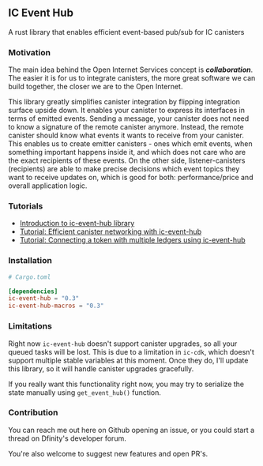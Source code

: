 ## IC Event Hub

A rust library that enables efficient event-based pub/sub for IC canisters

### Motivation

The main idea behind the Open Internet Services concept is ___collaboration___. The easier it is for us to integrate
canisters, the more great software we can build together, the closer we are to the Open Internet.

This library greatly simplifies canister integration by flipping integration surface upside down. It enables your
canister to express its interfaces in terms of emitted events. Sending a message, your canister does not need to know a
signature of the remote canister anymore. Instead, the remote canister should know what events it wants to receive from
your canister. This enables us to create emitter canisters - ones which emit events, when something important happens
inside it, and which does not care who are the exact recipients of these events. On the other side, listener-canisters
(recipients) are able to make precise decisions which event topics they want to receive updates on, which is good for
both: performance/price and overall application logic.

### Tutorials

* [Introduction to ic-event-hub library]()
* [Tutorial: Efficient canister networking with ic-event-hub]()
* [Tutorial: Connecting a token with multiple ledgers using ic-event-hub]()

### Installation

```toml
# Cargo.toml

[dependencies]
ic-event-hub = "0.3"
ic-event-hub-macros = "0.3"
```

### Limitations

Right now `ic-event-hub` doesn't support canister upgrades, so all your queued tasks will be lost. This is due to a
limitation in `ic-cdk`, which doesn't support multiple stable variables at this moment. Once they do, I'll update this
library, so it will handle canister upgrades gracefully.

If you really want this functionality right now, you may try to serialize the state manually using `get_event_hub()`
function.

### Contribution

You can reach me out here on Github opening an issue, or you could start a thread on Dfinity's developer forum.

You're also welcome to suggest new features and open PR's.
